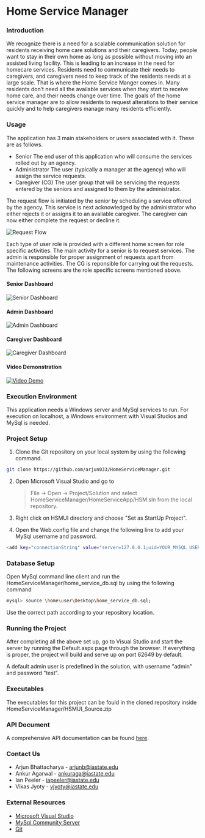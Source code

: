 # Home Service Manager

### Introduction

We recognize there is a need for a scalable communication solution for residents receiving home care solutions and their caregivers. Today, people want to stay in their own home as long as possible without moving into an assisted living facility. This is leading to an increase in the need for homecare services. Residents need to communicate their needs to caregivers, and caregivers need to keep track of the residents needs at a large scale. That is where the Home Service Manger comes in. Many residents don’t need all the available services when they start to receive home care, and their needs change over time. The goals of the home service manager are to allow residents to request alterations to their service quickly and to help caregivers manage many residents efficiently.

### Usage

The application has 3 main stakeholders or users associated with it. These are as follows.
  - Senior
    The end user of this application who will consume the services rolled out by an agency.
  - Administrator
    The user (typically a manager at the agency) who will assign the service requests.
  - Caregiver (CG)
    The user group that will be servicing the requests entered by the seniors and assigned to them by the administrator.

The request flow is initiated by the senior by scheduling a service offered by the agency. This service is next acknowledged by the administrator who either rejects it or assigns it to an available caregiver. The caregiver can now either complete the request or decline it.

![Request Flow](https://lh3.googleusercontent.com/jgTcd4UrYqTJQ1VOjcNMTJfsf9joPcym-tVm9RJlEbb-ceqhFNvieexco82JkYRDswjq4LRzbxFDCjg=w2260-h1138-rw)

Each type of user role is provided with a different home screen for role specific activities. The main activity for a senior is to request services. The admin is responsible for proper assignment of requests apart from maintenance activities. The CG is reponsible for carrying out the requests. The following screens are the role specific screens mentioned above.

#### Senior Dashboard
![Senior Dashboard](https://lh5.googleusercontent.com/s1a25DWK_2zlmAzdRi2xHqxK9a9qPw1WxklIJTAgDIV-8N08_J6-RMf1vxOq-0cqA87EabYLei58PGw=w2260-h1138-rw)
#### Admin Dashboard
![Admin Dashboard](https://lh5.googleusercontent.com/Li8QsBb8Fm6Ku1vG8CtNUUe0PfZb1YkE1tly4gUVCuutPcCK2AoML_TmzMwixkosyxrQI28og4GHQ6I=w2260-h1138-rw)
#### Caregiver Dashboard
![Caregiver Dashboard](https://lh6.googleusercontent.com/Bz8ZM7HNdFDnaEaV45ccMYWPvX_CnNGAM0ChpNsv2aTRb6FsF0pDJi1zKFzoWlCPQNijOqco2Op7jd8=w2260-h1138-rw)

#### Video Demonstration

[![Video Demo](https://img.youtube.com/vi/WXiOD7qXsDg/0.jpg)](https://www.youtube.com/watch?v=WXiOD7qXsDg)

### Execution Environment

This application needs a Windows server and MySql services to run. For execution on localhost, a Windows environment with Visual Studios and MySql is needed.

### Project Setup

1. Clone the Git repository on your local system by using the following command.
```sh
git clone https://github.com/arjun033/HomeServiceManager.git
```

2. Open Microsoft Visual Studio and go to 
    >File -> Open -> Project/Solution and select HomeServiceManager/HomeServiceApp/HSM.sln from the local repository.
    

3. Right click on HSMUI directory and choose "Set as StartUp Project".
4. Open the Web.config file and change the following line to add your MySql username and password.
```sh
<add key="connectionString" value="server=127.0.0.1;uid=YOUR_MYSQL_USER_ID;pwd=YOUR_MYSQL_PWD;database=home_service_db" />
```

### Database Setup

Open MySql command line client and run the HomeServiceManager/home_service_db.sql by using the following command
```sh
mysql> source \home\user\Desktop\home_service_db.sql;
```
Use the correct path according to your repository location.

### Running the Project

After completing all the above set up, go to Visual Studio and start the server by running the Default.aspx page through the browser. If everything is proper, the project will build and serve up on port 62649 by default.

A default admin user is predefined in the solution, with username "admin" and password "test". 

### Executables

The executables for this project can be fould in the cloned repository inside HomeServiceManager/HSMUI_Source.zip

### API Document

A comprehensive API documentation can be found [here](https://drive.google.com/file/d/0B54XkuNZdAcaVTlnbDI5WDRfQWM/view?usp=sharing).

### Contact Us

  - Arjun Bhattacharya - arjunb@iastate.edu
  - Ankur Agarwal - ankuraga@iastate.edu
  - Ian Peeler - iapeeler@iastate.edu
  - Vikas Jyoty - vjyoty@iastate.edu

### External Resources

  - [Microsoft Visual Studio](https://www.visualstudio.com/downloads/)
  - [MySql Community Server](http://dev.mysql.com/downloads/mysql/)
  - [Git](https://git-scm.com/downloads)
